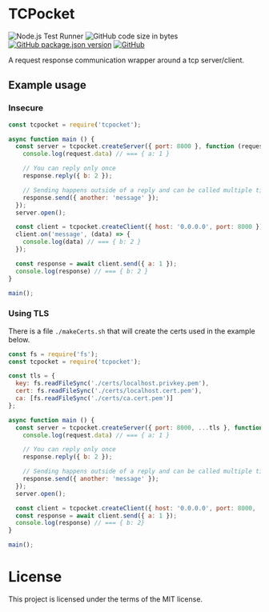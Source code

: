 # TCPocket
![Node.js Test Runner](https://github.com/markwylde/tcpocket/workflows/Node.js%20Test%20Runner/badge.svg)
![GitHub code size in bytes](https://img.shields.io/github/languages/code-size/markwylde/tcpocket)
[![GitHub package.json version](https://img.shields.io/github/package-json/v/markwylde/tcpocket)](https://github.com/markwylde/tcpocket/blob/master/package.json)
[![GitHub](https://img.shields.io/github/license/markwylde/tcpocket)](https://github.com/markwylde/tcpocket/blob/master/LICENSE)

A request response communication wrapper around a tcp server/client.

## Example usage
### Insecure
```javascript
const tcpocket = require('tcpocket');

async function main () {
  const server = tcpocket.createServer({ port: 8000 }, function (request, response) {
    console.log(request.data) // === { a: 1 }

    // You can reply only once
    response.reply({ b: 2 });

    // Sending happens outside of a reply and can be called multiple times
    response.send({ another: 'message' });
  });
  server.open();

  const client = tcpocket.createClient({ host: '0.0.0.0', port: 8000 });
  client.on('message', (data) => {
    console.log(data) // === { b: 2 }
  });

  const response = await client.send({ a: 1 });
  console.log(response) // === { b: 2 }
}

main();
```

### Using TLS
There is a file `./makeCerts.sh` that will create the certs used in the example below.

```javascript
const fs = require('fs');
const tcpocket = require('tcpocket');

const tls = {
  key: fs.readFileSync('./certs/localhost.privkey.pem'),
  cert: fs.readFileSync('./certs/localhost.cert.pem'),
  ca: [fs.readFileSync('./certs/ca.cert.pem')]
};

async function main () {
  const server = tcpocket.createServer({ port: 8000, ...tls }, function (request, response) {
    console.log(request.data) // === { a: 1 }

    // You can reply only once
    response.reply({ b: 2 });

    // Sending happens outside of a reply and can be called multiple times
    response.send({ another: 'message' });
  });
  server.open();

  const client = tcpocket.createClient({ host: '0.0.0.0', port: 8000, ...tls });
  const response = await client.send({ a: 1 });
  console.log(response) // === { b: 2}
}

main();
```

# License
This project is licensed under the terms of the MIT license.
